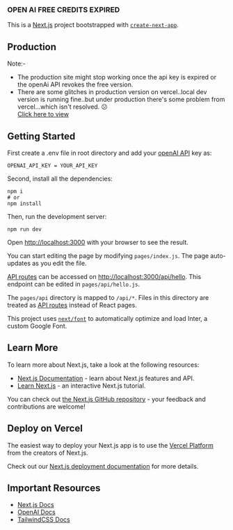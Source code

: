 ### OPEN AI FREE CREDITS EXPIRED

This is a [Next.js](https://nextjs.org/) project bootstrapped with [`create-next-app`](https://github.com/vercel/next.js/tree/canary/packages/create-next-app).

## Production

Note:-

- The production site might stop working once the api key is expired or the openAi API revokes the free version.
- There are some glitches in production version on vercel..local dev version is running fine..but under production there's some problem from vercel...which isn't resolved. 😕 <br>
  [Click here to view](https://ai-job-description-two.vercel.app/)

## Getting Started

First create a .env file in root directory and add your [openAI API](https://beta.openai.com/account/api-keys) key as:

```
OPENAI_API_KEY = YOUR_API_KEY
```

Second, install all the dependencies:

```
npm i
# or
npm install
```

Then, run the development server:

```
npm run dev
```

Open [http://localhost:3000](http://localhost:3000) with your browser to see the result.

You can start editing the page by modifying `pages/index.js`. The page auto-updates as you edit the file.

[API routes](https://nextjs.org/docs/api-routes/introduction) can be accessed on [http://localhost:3000/api/hello](http://localhost:3000/api/hello). This endpoint can be edited in `pages/api/hello.js`.

The `pages/api` directory is mapped to `/api/*`. Files in this directory are treated as [API routes](https://nextjs.org/docs/api-routes/introduction) instead of React pages.

This project uses [`next/font`](https://nextjs.org/docs/basic-features/font-optimization) to automatically optimize and load Inter, a custom Google Font.

## Learn More

To learn more about Next.js, take a look at the following resources:

- [Next.js Documentation](https://nextjs.org/docs) - learn about Next.js features and API.
- [Learn Next.js](https://nextjs.org/learn) - an interactive Next.js tutorial.

You can check out [the Next.js GitHub repository](https://github.com/vercel/next.js/) - your feedback and contributions are welcome!

## Deploy on Vercel

The easiest way to deploy your Next.js app is to use the [Vercel Platform](https://vercel.com/new?utm_medium=default-template&filter=next.js&utm_source=create-next-app&utm_campaign=create-next-app-readme) from the creators of Next.js.

Check out our [Next.js deployment documentation](https://nextjs.org/docs/deployment) for more details.

## Important Resources

- [Next.js Docs](https://nextjs.org/docs/getting-started)
- [OpenAI Docs](https://beta.openai.com/docs/introduction/overview)
- [TailwindCSS Docs](https://tailwindcss.com/docs/installation)
